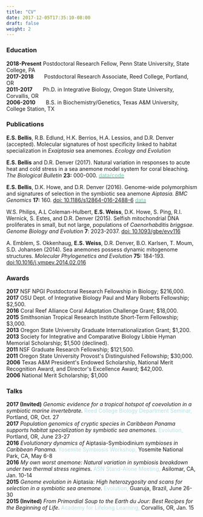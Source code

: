 ```yaml
---
title: "CV"
date: 2017-12-05T17:35:10-08:00
draft: false
weight: 2
---
```

<h3>Education</h3>
<b>2018-Present</b> Postdoctoral Research Fellow, Penn State University, State College, PA</br>
<b>2017-2018</b> &nbsp;&nbsp;&nbsp;&nbsp;&nbsp;&nbsp;Postdoctoral Research Associate, Reed College, Portland, OR</br>
<b>2011-2017</b> &nbsp;&nbsp;&nbsp;&nbsp;&nbsp;&nbsp;Ph.D. in Integrative Biology, Oregon State University, Corvallis, OR</br>
<b>2006-2010</b> &nbsp;&nbsp;&nbsp;&nbsp;&nbsp;&nbsp;B.S. in Biochemistry/Genetics, Texas A&M University, College Station, TX </br>

<h3>Publications</h3>
<b>E.S. Bellis</b>, R.B. Edlund, H.K. Berrios, H.A. Lessios, and D.R. Denver (accepted). Molecular signatures of host specificity linked to habitat specialization in <i>Exaiptasia</i> sea anemones. <i> Ecology and Evolution</i>

<b>E.S. Bellis</b> and D.R. Denver (2017). Natural variation in responses to acute heat and cold stress in a sea anemone model system for coral bleaching. <i> The Biological Bulletin </i><b>23:</b> 000-000. <a href="https://osf.io/n66y7/"><font color="MediumAquaMarine">data/code</font></a>

<b>E.S. Bellis</b>, D.K. Howe, and D.R. Denver (2016). Genome-wide polymorphism and signatures of selection in the symbiotic sea anemone <i>Aiptasia.  BMC Genomics</i> <b>17:</b> 160. <a href="https://bmcgenomics.biomedcentral.com/articles/10.1186/s12864-016-2488-6">doi: 10.1186/s12864-016-2488-6</a> <a href="https://www.ncbi.nlm.nih.gov/sra/?term=PRJNA304763"><font color="MediumAquaMarine">data</font></a>

W.S. Philips, A.L Coleman-Hulbert, <b>E.S. Weiss</b>, D.K. Howe, S. Ping, R.I. Wernick, S. Estes, and D.R. Denver (2015). Selfish mitochondrial DNA proliferates in small, but not large, populations of <i>Caenorhabditis briggsae. Genome Biology and Evolution </i> <b>7</b>: 2023-2037. <a href="https://academic.oup.com/gbe/article/7/7/2023/631463">doi: 10.1093/gbe/evv116</a>

A. Emblem, S. Okkenhaug, <b>E.S. Weiss</b>, D.R. Denver, B.O. Karlsen, T. Moum, S.D. Johansen (2014). Sea anemones possess dynamic mitogenome structures. <i>Molecular Phylogenetics and Evolution</i> <b>75:</b> 184-193. <a href="http://www.sciencedirect.com/science/article/pii/S1055790314000670?via%3Dihub">doi:10.1016/j.ympev.2014.02.016</a>

<h3>Awards</h3>
<b>2017</b> NSF NPGI Postdoctoral Research Fellowship in Biology; $216,000.</br>
<b>2017</b> OSU Dept. of Integrative Biology Paul and Mary Roberts Fellowship; $2,500. </br>
<b>2016</b> Coral Reef Alliance Coral Adaptation Challenge Grant; $18,000.</br>
<b>2015</b> Smithsonian Tropical Research Institute Short-Term Fellowship; $3,000. </br>
<b>2013</b> Oregon State University Graduate Internationalization Grant; $1,200. </br>
<b>2013</b> Society for Integrative and Comparative Biology Libbie Hyman Memorial Scholarship; $1,500 (declined). </br>
<b>2011</b> NSF Graduate Research Fellowship; $121,500.</br>
<b>2011</b> Oregon State University Provost's Distinguished Fellowship; $30,000. </br>
<b>2006</b> Texas A&M President's Endowed Scholarship, National Merit Recognition Award, and Director's Excellence Award; $42,000. </br>
<b>2006</b> National Merit Scholarship; $1,000

<h3>Talks</h3>
<b>2017 (Invited)</b><i> Genomic evidence for a tropical hotspot of coevolution in a symbiotic marine invertebrate. </i><font color="PowderBlue">Reed College Biology Department Seminar,</font> Portland, OR, Oct. 27</br>
<b>2017</b> <i>Population genomics of cryptic species in Caribbean Panama supports habitat specialization by symbiotic sea anemones. </i> <font color="PowderBlue">Evolution,</font> Portland, OR, June 23-27</br>
<b>2016</b> <i>Evolutionary dynamics of </i>Aiptasia-Symbiodinium<i> symbioses in Caribbean Panama.</i> <font color="PowderBlue">Yosemite Symbiosis Workshop,</font> Yosemite National Park, CA, May 6-8</br>
<b>2016</b> <i>My own worst anemone: Natural variation in symbiosis breakdown under two thermal stress regimes.</i> <font color="PowderBlue">ASN Stand-Alone Meeting,</font> Asilomar, CA, Jan. 10-14</br>
<b>2015</b> <i>Genome evolution in </i>Aiptasia:<i> High heterozygosity and scans for selection in a symbiotic sea anemone.</i> <font color="PowderBlue">Evolution,</font> Guaruja, Brazil, June 26-30</br>
<b>2015 (Invited)</b> <i>From Primordial Soup to the Earth du Jour: Best Recipes for the Beginning of Life</i>. <font color="PowderBlue">Academy for Lifelong Learning,</font> Corvallis, OR, Jan. 15</br>

